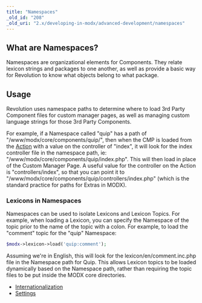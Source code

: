 ```yaml
---
title: "Namespaces"
_old_id: "208"
_old_uri: "2.x/developing-in-modx/advanced-development/namespaces"
---
```


## What are Namespaces?

Namespaces are organizational elements for Components. They relate lexicon strings and packages to one another, as well as provide a basic way for Revolution to know what objects belong to what package.

## Usage

Revolution uses namespace paths to determine where to load 3rd Party Component files for custom manager pages, as well as managing custom language strings for those 3rd Party Components.

For example, if a Namespace called "quip" has a path of "/www/modx/core/components/quip/", then when the CMP is loaded from the [Action](extending-modx/menus/actions "Actions and Menus") with a value on the controller of "index", it will look for the index controller file in the namespace path, ie: "/www/modx/core/components/quip/index.php". This will then load in place of the Custom Manager Page. A useful value for the controller on the Action is "controllers/index", so that you can point it to "/www/modx/core/components/quip/controllers/index.php" (which is the standard practice for paths for Extras in MODX).

### Lexicons in Namespaces

Namespaces can be used to isolate Lexicons and Lexicon Topics. For example, when loading a Lexicon, you can specify the Namespace of the topic prior to the name of the topic with a colon. For example, to load the "comment" topic for the "quip" Namespace:

``` php 
$modx->lexicon->load('quip:comment');
```

Assuming we're in English, this will look for the lexicon/en/comment.inc.php file in the Namespace path for Quip. This allows Lexicon topics to be loaded dynamically based on the Namespace path, rather than requiring the topic files to be put inside the MODX core directories.

- [Internationalization](extending-modx/internationalization "Internationalization")
- [Settings](administering-your-site/settings "Settings")
